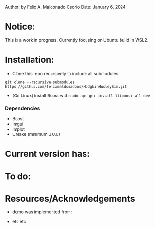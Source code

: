 

Author: by Felix A. Maldonado Osorio
Date: January 6, 2024

# Notice:

This is a work in progress. Currently focusing on Ubuntu build in WSL2. 

# Installation:

- Clone this repo recursively to include all submodules 

``` git clone --recursive-submodules https://github.com/felixmaldonadoos/HodgkinHuxleySim.git ```

- (On Linux) install Boost with ``` sudo apt-get install libboost-all-dev ```

### Dependencies
- Boost
- Imgui
- Implot
- CMake (minimum 3.0.0)

# Current version has: 

# To do: 

# Resources/Acknowledgements

- demo was implemented from:

- etc etc